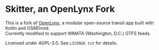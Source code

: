 # Skitter, an OpenLynx Fork

This is a fork of [OpenLynx](https://codeberg.org/JumpingPants/OpenLynx), a modular open-source transit app built with Kotlin and OSMDroid.  
Currently modified to support WMATA (Washington, D.C.) GTFS feeds.

Licensed under AGPL-3.0. See `LICENSE.txt` for details.

